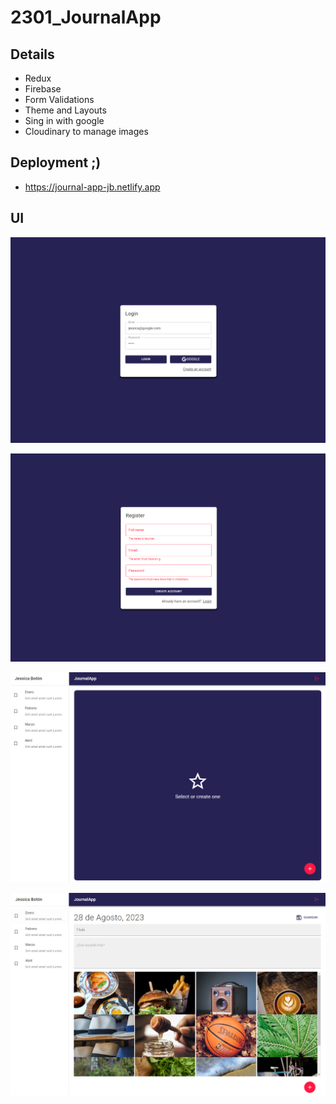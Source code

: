 # 2301_JournalApp

## Details
- Redux
- Firebase
- Form Validations
- Theme and Layouts
- Sing in with google
- Cloudinary to manage images

## Deployment ;)
- https://journal-app-jb.netlify.app

## UI
!["Journal_Login"](images/Journal_Login.png)

!["Journal_RegisterValidations"](images/Journal_RegisterValidations.png)

!["Journal_NothingSelected"](images/Journal_NothingSelected.png)

!["Journal_ViewNote"](images/Journal_ViewNote.png)
